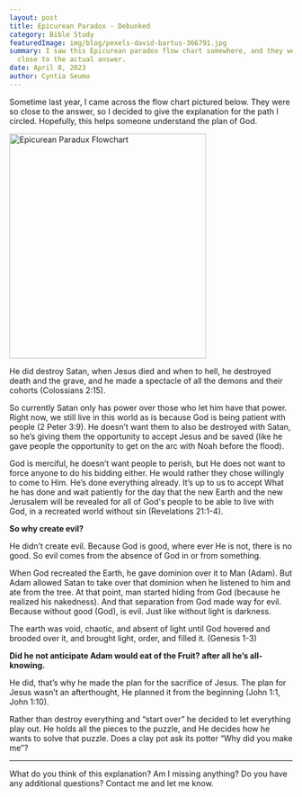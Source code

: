 ```yaml
---
layout: post
title: Epicurean Paradox - Debunked
category: Bible Study
featuredImage: img/blog/pexels-david-bartus-366791.jpg
summary: I saw this Epicurean paradox flow chart somewhere, and they were so
  close to the actual answer.
date: April 8, 2023
author: Cyntia Seumo
---
```

<p>Sometime last year, I came across the flow chart pictured below. They were so close to the answer, so I decided to give the explanation for the path I circled. Hopefully, this helps someone understand the plan of God. </p>

<img src='https://res.cloudinary.com/dn7ubiddg/image/upload/v1680975125/paradox_uad73k.jpg' alt='Epicurean Paradux Flowchart' width="350px" height="400px" class="mx-auto"/>

<p>He did destroy Satan, when Jesus died and when to hell, he destroyed death and the grave, and he made a spectacle of all the demons and their cohorts (<a>Colossians 2:15</a>).</p>

<p>So currently Satan only has power over those who let him have that power. Right now, we still live in this world as is because God is being patient with people (<a>2 Peter 3:9</a>). He doesn’t want them to also be destroyed with Satan, so he’s giving them the opportunity to accept Jesus and be saved (like he gave people the opportunity to get on the arc with Noah before the flood).</p>

<p>God is merciful, he doesn’t want people to perish, but He does not want to force anyone to do his bidding either. He would rather they chose willingly to come to Him. He’s done everything already. It’s up to us to accept What he has done and wait patiently for the day that the new Earth and the new Jerusalem will be revealed for all of God's people to be able to live with God, in a recreated world without sin (<a>Revelations 21:1-4</a>).</p>

<p><b>So why create evil?</b></p>

<p>He didn’t create evil. Because God is good, where ever He is not, there is no good. So evil comes from the absence of God in or from something.</p>

<p> When God recreated the Earth, he gave dominion over it to Man (Adam). But Adam allowed Satan to take over that dominion when he listened to him and ate from the tree. At that point, man started hiding from God (because he realized his nakedness). And that separation from God made way for evil. Because without good (God), is evil. Just like without light is darkness.</p>

<p>The earth was void, chaotic, and absent of light until God hovered and brooded over it, and brought light, order, and filled it. (<a>Genesis 1-3</a>)</p>

<p><b>Did he not anticipate Adam would eat of the Fruit? after all he’s all-knowing.</b></p>

<p>He did, that’s why he made the plan for the sacrifice of Jesus. The plan for Jesus wasn’t an afterthought, He planned it from the beginning (<a>John 1:1</a>, <a>John 1:10</a>).</p>

<p>Rather than destroy everything and “start over” he decided to let everything play out. He holds all the pieces to the puzzle, and He decides how he wants to solve that puzzle. Does a clay pot ask its potter “Why did you make me”?</p>

<hr />

<p>What do you think of this explanation? Am I missing anything? Do you have any additional questions? Contact me and let me know. </p>